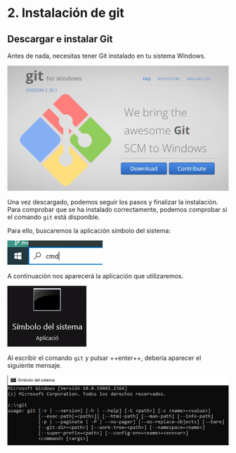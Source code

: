 # 2. Instalación de git

## Descargar e instalar Git

Antes de nada, necesitas tener Git instalado en tu sistema Windows.

![imagen](img/2022-11-19-16-31-50.png)

Una vez descargado, podemos seguir los pasos y finalizar la instalación. Para comprobar que se ha instalado correctamente, podemos comprobar si el comando ``git`` está disponible.

Para ello, buscaremos la aplicación símbolo del sistema:

![](img/2023-01-18-09-50-51.png)

A continuación nos aparecerá la aplicación que utilizaremos.

![](img/2023-01-18-09-51-26.png)

Al escribir el comando ``git`` y pulsar ++enter++, debería aparecer el siguiente mensaje.

![](img/2023-01-18-09-52-08.png)